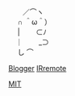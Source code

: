   
　　／⌒ヽ  
　 ∩ ＾ω＾）  
　 |　　 ⊂ﾉ  
　｜　　 _⊃  
　 し ⌒  
  
[Blogger](https://tatanabe.blogspot.com/2025/02/stm32.html)
[IRremote](https://github.com/wataoxp/IRremote)

[MIT](https://github.com/wataoxp/simple_IR/blob/main/LICENSE)
